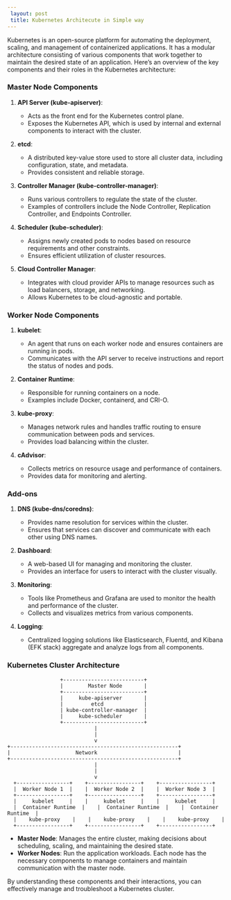 ```yaml
---
 layout: post
 title: Kubernetes Architecute in Simple way
--- 
```



Kubernetes is an open-source platform for automating the deployment, scaling, and management of containerized applications. It has a modular architecture consisting of various components that work together to maintain the desired state of an application. Here’s an overview of the key components and their roles in the Kubernetes architecture:

### Master Node Components

1. **API Server (kube-apiserver)**:
   - Acts as the front end for the Kubernetes control plane.
   - Exposes the Kubernetes API, which is used by internal and external components to interact with the cluster.

2. **etcd**:
   - A distributed key-value store used to store all cluster data, including configuration, state, and metadata.
   - Provides consistent and reliable storage.

3. **Controller Manager (kube-controller-manager)**:
   - Runs various controllers to regulate the state of the cluster.
   - Examples of controllers include the Node Controller, Replication Controller, and Endpoints Controller.

4. **Scheduler (kube-scheduler)**:
   - Assigns newly created pods to nodes based on resource requirements and other constraints.
   - Ensures efficient utilization of cluster resources.

5. **Cloud Controller Manager**:
   - Integrates with cloud provider APIs to manage resources such as load balancers, storage, and networking.
   - Allows Kubernetes to be cloud-agnostic and portable.

### Worker Node Components

1. **kubelet**:
   - An agent that runs on each worker node and ensures containers are running in pods.
   - Communicates with the API server to receive instructions and report the status of nodes and pods.

2. **Container Runtime**:
   - Responsible for running containers on a node.
   - Examples include Docker, containerd, and CRI-O.

3. **kube-proxy**:
   - Manages network rules and handles traffic routing to ensure communication between pods and services.
   - Provides load balancing within the cluster.

4. **cAdvisor**:
   - Collects metrics on resource usage and performance of containers.
   - Provides data for monitoring and alerting.

### Add-ons

1. **DNS (kube-dns/coredns)**:
   - Provides name resolution for services within the cluster.
   - Ensures that services can discover and communicate with each other using DNS names.

2. **Dashboard**:
   - A web-based UI for managing and monitoring the cluster.
   - Provides an interface for users to interact with the cluster visually.

3. **Monitoring**:
   - Tools like Prometheus and Grafana are used to monitor the health and performance of the cluster.
   - Collects and visualizes metrics from various components.

4. **Logging**:
   - Centralized logging solutions like Elasticsearch, Fluentd, and Kibana (EFK stack) aggregate and analyze logs from all components.

### Kubernetes Cluster Architecture

```plaintext
                 +--------------------------+
                 |        Master Node       |
                 +--------------------------+
                 |     kube-apiserver       |
                 |         etcd             |
                 | kube-controller-manager  |
                 |     kube-scheduler       |
                 +--------------------------+
                            |
                            |
                            v
+------------------------------------------------------+
|                     Network                          |
+------------------------------------------------------+
                            |
                            |
                            v
  +-----------------+    +-----------------+    +-----------------+
  |  Worker Node 1  |    |  Worker Node 2  |    |  Worker Node 3  |
  +-----------------+    +-----------------+    +-----------------+
  |     kubelet     |    |     kubelet     |    |     kubelet     |
  |  Container Runtime  |    |  Container Runtime  |    |  Container Runtime  |
  |    kube-proxy    |    |    kube-proxy    |    |    kube-proxy    |
  +-----------------+    +-----------------+    +-----------------+
```

- **Master Node**: Manages the entire cluster, making decisions about scheduling, scaling, and maintaining the desired state.
- **Worker Nodes**: Run the application workloads. Each node has the necessary components to manage containers and maintain communication with the master node.

By understanding these components and their interactions, you can effectively manage and troubleshoot a Kubernetes cluster.